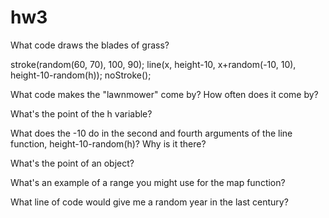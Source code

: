 # hw3
What code draws the blades of grass?

stroke(random(60, 70), 100, 90);
line(x, height-10, x+random(-10, 10), height-10-random(h));
noStroke();

What code makes the "lawnmower" come by? How often does it come by?

What's the point of the h variable?

What does the -10 do in the second and fourth arguments of the line function, height-10-random(h)? Why is it there?

What's the point of an object?

What's an example of a range you might use for the map function?

What line of code would give me a random year in the last century?

